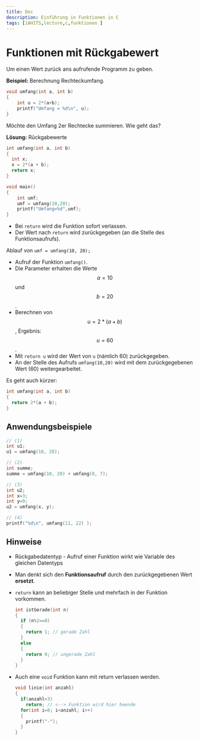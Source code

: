 ```yaml
---
title: Doc
description: Einführung in Funktionen in C
tags: [1AHITS,lecture,c,funktionen ]
---
```


<script src="https://cdn.mathjax.org/mathjax/latest/MathJax.js?config=TeX-AMS-MML_HTMLorMML" type="text/javascript"></script>

# Funktionen mit Rückgabewert

Um einen Wert zurück ans aufrufende Programm zu geben.

**Beispiel:** Berechnung Rechteckumfang.

```c
void umfang(int a, int b)
{
    int u = 2*(a+b);
    printf("Umfang = %d\n", u);
}
```

Möchte den Umfang 2er Rechtecke summieren. Wie geht das? 

**Lösung:** Rückgabewerte

```c
int umfang(int a, int b)
{
  int x;
  x = 2*(a + b);
  return x;
}
```

```c
void main()
{
    int umf;
    umf = umfang(10,20);
    printf("Umfang=%d",umf);
}
```

- Bei `return` wird die Funktion sofort verlassen.
- Der Wert nach `return` wird zurückgegeben (an die Stelle des Funktionsaufrufs). 


Ablauf von `umf = umfang(10, 20);`


- Aufruf der Funktion `umfang()`.
- Die Parameter erhalten die Werte $$a=10$$ und $$b=20$$. 
- Berechnen von $$u = 2*(a + b)$$, Ergebnis: $$u=60$$. 
- Mit `return u` wird der Wert von `u`  (nämlich 60) zurückgegeben.
- An der Stelle des Aufrufs `umfang(10,20)` wird mit dem zurückgegebenen Wert (60) weitergearbeitet.

Es geht auch kürzer:

```c
int umfang(int a, int b)
{
  return 2*(a + b);
}
```



## Anwendungsbeispiele

```c
// (1)
int u1;
u1 = umfang(10, 20);

// (2)
int summe;
summe = umfang(10, 20) + umfang(8, 7);

// (3)
int u2;
int x=3;
int y=9;
u2 = umfang(x, y);

// (4)
printf("%d\n", umfang(11, 22) );
```



## Hinweise

- Rückgabedatentyp - Aufruf einer Funktion wirkt wie Variable des gleichen Datentyps
  
- Man denkt sich den **Funktionsaufruf** durch den zurückgegebenen Wert **ersetzt**.
  
- `return` kann an beliebiger Stelle und mehrfach in der Funktion vorkommen.

  ```c
  int istGerade(int n)
  {
    if (n%2==0)
    {
      return 1; // gerade Zahl
    }
    else
    {
      return 0; // ungerade Zahl
    }
  }
  ```

- Auch eine `void` Funktion kann mit return verlassen werden.

  ```c
  void linie(int anzahl)
  {
    if(anzahl<3)
      return; // <--> Funktion wird hier beende
    for(int i=0; i<anzahl; i++)
    {
      printf("-");
    }
  }
  ```

  


















